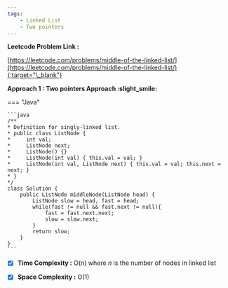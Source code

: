 ```yaml
---
tags:
    - Linked List
    - Two pointers
---
```


**Leetcode Problem Link :**

[https://leetcode.com/problems/middle-of-the-linked-list/](https://leetcode.com/problems/middle-of-the-linked-list/){:target="\_blank"}

**Approach 1 : Two pointers Approach :slight_smile:**

=== "Java"

    ```java
    /**
    * Definition for singly-linked list.
    * public class ListNode {
    *     int val;
    *     ListNode next;
    *     ListNode() {}
    *     ListNode(int val) { this.val = val; }
    *     ListNode(int val, ListNode next) { this.val = val; this.next = next; }
    * }
    */
    class Solution {
        public ListNode middleNode(ListNode head) {
            ListNode slow = head, fast = head;
            while(fast != null && fast.next != null){
                fast = fast.next.next;
                slow = slow.next;
            }
            return slow;
        }
    }
    ```

-   [x] **Time Complexity :** O(n) where _n_ is the number of nodes in linked list

-   [x] **Space Complexity :** O(1)
